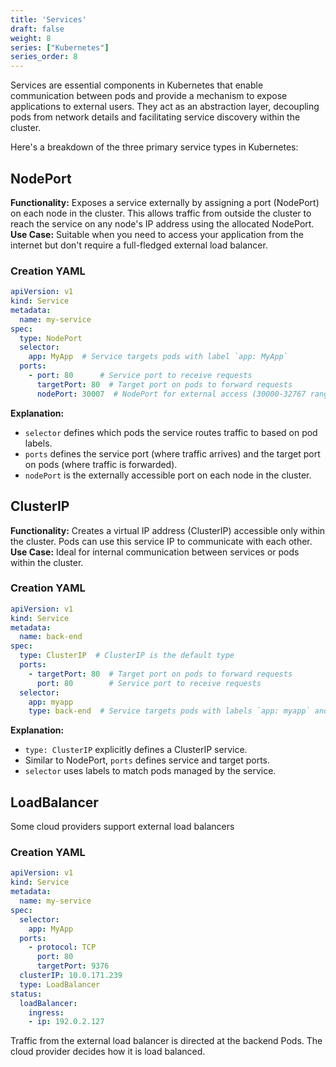 ```yaml
---
title: 'Services'
draft: false
weight: 8
series: ["Kubernetes"]
series_order: 8
---
```


Services are essential components in Kubernetes that enable communication between pods and provide a mechanism to expose applications to external users. They act as an abstraction layer, decoupling pods from network details and facilitating service discovery within the cluster.

Here's a breakdown of the three primary service types in Kubernetes:
## NodePort
**Functionality:** Exposes a service externally by assigning a port (NodePort) on each node in the cluster. This allows traffic from outside the cluster to reach the service on any node's IP address using the allocated NodePort.
**Use Case:** Suitable when you need to access your application from the internet but don't require a full-fledged external load balancer.
### Creation YAML

```yaml
apiVersion: v1
kind: Service
metadata:
  name: my-service
spec:
  type: NodePort
  selector:
    app: MyApp  # Service targets pods with label `app: MyApp`
  ports:
    - port: 80      # Service port to receive requests
      targetPort: 80  # Target port on pods to forward requests
      nodePort: 30007  # NodePort for external access (30000-32767 range)
```

**Explanation:**
- `selector` defines which pods the service routes traffic to based on pod labels.
- `ports` defines the service port (where traffic arrives) and the target port on pods (where traffic is forwarded).
- `nodePort` is the externally accessible port on each node in the cluster.
## ClusterIP
**Functionality:** Creates a virtual IP address (ClusterIP) accessible only within the cluster. Pods can use this service IP to communicate with each other.
**Use Case:** Ideal for internal communication between services or pods within the cluster.
### Creation YAML

```yaml
apiVersion: v1
kind: Service
metadata:
  name: back-end
spec:
  type: ClusterIP  # ClusterIP is the default type
  ports:
    - targetPort: 80  # Target port on pods to forward requests
      port: 80        # Service port to receive requests
  selector:
    app: myapp
    type: back-end  # Service targets pods with labels `app: myapp` and `type: back-end`
```

**Explanation:**
- `type: ClusterIP` explicitly defines a ClusterIP service.
- Similar to NodePort, `ports` defines service and target ports.
- `selector` uses labels to match pods managed by the service.
## LoadBalancer
Some cloud providers support external load balancers

### Creation YAML

```yaml
apiVersion: v1
kind: Service
metadata:
  name: my-service
spec:
  selector:
    app: MyApp
  ports:
    - protocol: TCP
      port: 80
      targetPort: 9376
  clusterIP: 10.0.171.239
  type: LoadBalancer
status:
  loadBalancer:
    ingress:
    - ip: 192.0.2.127
```

Traffic from the external load balancer is directed at the backend Pods. The cloud provider decides how it is load balanced.